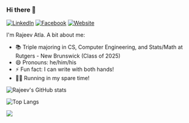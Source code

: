 ### Hi there 👋
[![LinkedIn](https://img.shields.io/badge/LinkedIn-blue?style=flat-square&logo=linkedin&labelColor=blue)](https://linkedin.com/in/rajeev-atla/)
[![Facebook](https://img.shields.io/badge/Facebook-blueviolet?style=flat-square&logo=facebook&labelColor=blueviolet)](https://facebook.com/rajeevratla)
[![Website](https://img.shields.io/badge/Website-9cf?style=flat-square)](https://rajeevatla.com)

I'm Rajeev Atla.
A bit about me:

- 📚 Triple majoring in CS, Computer Engineering, and Stats/Math at Rutgers - New Brunswick (Class of 2025)
- 😄 Pronouns: he/him/his
- ⚡ Fun fact: I can write with both hands!
- 🏃‍♂️ Running in my spare time!

![Rajeev's GitHub stats](https://github-readme-stats.vercel.app/api?username=RajeevAtla&count_private=true&show_icons=true&theme=github_dark&hide_border=true&custom_title=GitHub+Stats)

![Top Langs](https://github-readme-stats.vercel.app/api/top-langs/?username=RajeevAtla&theme=github_dark&hide_border=true&langs_count=10)

![](https://hit.yhype.me/github/profile?user_id=47089451)
